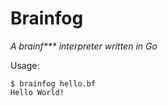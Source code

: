 # Brainfog
_A brainf\*\*\* interpreter written in Go_

Usage:
```
$ brainfog hello.bf
Hello World!
```
